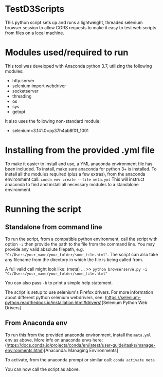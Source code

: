 # TestD3Scripts
This python script sets up and runs a lightweight, threaded selenium browser session to allow CORS requests to make it easy to test web scripts from files on a local machine.

# Modules used/required to run
This tool was developed with Anaconda python 3.7, utilizing the following modules:
* http.server 
* selenium import webdriver
* socketserver
* threading
* os
* sys
* getopt

It also uses the following non-standard module:
* selenium=3.141.0=py37h4ab8f01_1001

# Installing from the provided .yml file
To make it easier to install and use, a YML anaconda environment file has been included.  To install, make sure anaconda for python 3+ is installed.
To install all the modules required (plus a few extras), from the anaconda environment call:
```conda env create --file meta.yml```
This will instruct anaconda to find and install all necessary modules to a standalone environment.

# Running the script
## Standalone from command line 
To run the script, from a compatible python environment, call the script with option ```-i``` then provide the path to the file from the command line.
You may provide any valid absolute filepath, e.g. ```"C:/Users/your_name/your_folder/some_file.html"```.  The script can also take any filename from the directory in which the file is being called from.

A full valid call might look like:
(meta) ... >> ```python browserserve.py -i "C:/Users/your_name/your_folder/some_file.html"```

You can also pass ```-h``` to print a simple help statement.

The script is setup to use selenium's Firefox drivers.  For more information about different python selenium webdrivers, see: (https://selenium-python.readthedocs.io/installation.html#drivers)[Selenium Python Web Drivers] 

## From Anaconda env
To run this from the provided anaconda environment, install the ```meta.yml``` env as above.  More info on anaconda envs here: (https://docs.conda.io/projects/conda/en/latest/user-guide/tasks/manage-environments.html)[Anaconda: Managing Environments]  

To activate, from the anaconda prompt or similar call:
```conda activate meta```

You can now call the script as above.
